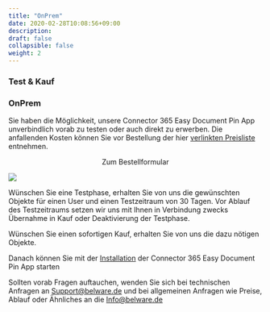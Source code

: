 ```yaml
---
title: "OnPrem"
date: 2020-02-28T10:08:56+09:00
description: 
draft: false
collapsible: false
weight: 2
---
```

### Test & Kauf

### OnPrem
Sie haben die Möglichkeit, unsere Connector 365 Easy Document Pin App unverbindlich vorab zu testen oder auch direkt zu erwerben. Die anfallenden Kosten können Sie vor Bestellung der hier [verlinkten Preisliste](files/BELWARE_C365_Preisliste_Stand0323.pdf) entnehmen.

<p style="text-align: center;">
Zum Bestellformular
</p>

[<img src="/images/apps/Forms_easy.png">](https://forms.office.com/Pages/ResponsePage.aspx?id=wbg8p1B5wk60E37fEWJ6gK10RbLPyuxOs2bKXXZxm8JUM0tNOEJVMlIxUkpOQzJTN0owME5OV0wwNy4u)

Wünschen Sie eine Testphase, erhalten Sie von uns die gewünschten Objekte für einen User und einen Testzeitraum von 30 Tagen. Vor Ablauf des Testzeitraums setzen wir uns mit Ihnen in Verbindung zwecks Übernahme in Kauf oder Deaktivierung der Testphase.

Wünschen Sie einen sofortigen Kauf, erhalten Sie von uns die dazu nötigen Objekte.

Danach können Sie mit der [Installation](/de-de/apps/easy-document-pin/first-steps/installation/) der Connector 365 Easy Document Pin App starten

Sollten vorab Fragen auftauchen, wenden Sie sich bei technischen Anfragen an Support@belware.de und bei allgemeinen Anfragen wie Preise, Ablauf oder Ähnliches an die Info@belware.de